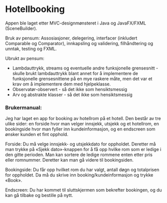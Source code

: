 # Hotellbooking
Appen ble laget etter MVC-designmønsteret i Java og JavaFX/FXML (SceneBuilder).

Bruk av pensum: Assosiasjoner, delegering, interfacer (inkludert Comparable og Comparator), innkapsling og validering, filhåndtering og unntak, testing og FXML.

Ubrukt av pensum:
- Lambdauttrykk, streams og eventuelle andre funksjonelle grensesnitt - skulle brukt lambdauttrykk blant annet for å implementere de funksjonelle grensesnittene på en mye raskere måte, men det var et krav om å implementere dem med hjelpeklasse.
- Observatør-observert - så det ikke som hensiktsmessig
- Arv og abstrakte klasser - så det ikke som hensiktsmessig

### Brukermanual:
Jeg har laget en app for booking av hotellrom på et hotell. Den består av tre ulike sider: en forside hvor man velger innsjekk, utsjekk og et hotellrom, en bookingside hvor man fyller inn kundeinformasjon, og en endscreen som ønsker kunden et fint opphold. 

Forside: Du må velge innsjekk- og utsjekkdato for oppholdet. Deretter må man trykke på «Sjekk dato»-knappen for å få opp hvilke rom som er ledige i den gitte perioden. Man kan sortere de ledige rommene enten etter pris eller romnummer. Deretter kan man gå videre til bookingsiden.

Bookingside: Du får opp hvilket rom du har valgt, antall døgn og totalprisen for oppholdet. Da må du skrive inn booking/kundeinformasjon og trykke «Book». 

Endscreen: Du har kommet til sluttskjermen som bekrefter bookingen, og du kan gå tilbake og bestille på nytt.

